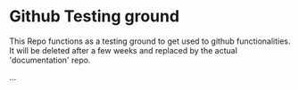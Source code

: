 # Github Testing ground 

This Repo functions as a testing ground to get used to github functionalities. It will be deleted after a few weeks and replaced by the actual 'documentation' repo. 

...
